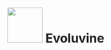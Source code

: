 <h1>
  <img src="https://www.thiings.co/_next/image?url=https%3A%2F%2Flftz25oez4aqbxpq.public.blob.vercel-storage.com%2Fimage-D2L5bxk5mXsxV7xrguE3DScMLp8ziQ.png&w=2048&q=75" width="80"/>
  Evoluvine
</h1>
